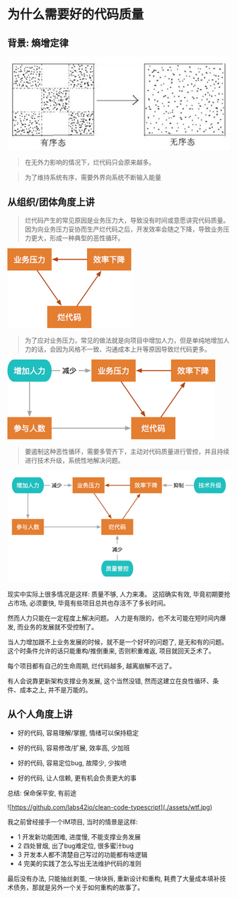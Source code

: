 # 为什么需要好的代码质量

## 背景: 熵增定律

![image](./assets/shang.png)

> 在无外力影响的情况下，烂代码只会原来越多。

> 为了维持系统有序，需要外界向系统不断输入能量

## 从组织/团体角度上讲

> 烂代码产生的常见原因是业务压力大，导致没有时间或意愿讲究代码质量。因为向业务压力妥协而生产烂代码之后，开发效率会随之下降，导致业务压力更大，形成一种典型的恶性循环。

![image](./assets/loop1.png)

> 为了应对业务压力，常见的做法就是向项目中增加人力，但是单纯地增加人力的话，会因为风格不一致、沟通成本上升等原因导致烂代码更多。

![image](./assets/loop2.png)

> 要遏制这种恶性循环，需要多管齐下，主动对代码质量进行管控，并且持续进行技术升级，系统性地解决问题。

![image](./assets/loop3.png)


现实中实际上很多情况是这样: 质量不够, 人力来凑。
这招确实有效, 毕竟初期要抢占市场, 必须要快, 毕竟有些项目总共也存活不了多长时间。

然而人力只能在一定程度上解决问题。
人力是有限的，也不太可能在短时间内爆发, 而业务的发展就不受控制了。

当人力增加跟不上业务发展的时候，就不是一个好坏的问题了, 是无和有的问题。这个时条件允许的话只能重构/推倒重来, 否则积重难返, 项目就回天乏术了。

每个项目都有自己的生命周期, 烂代码越多, 越离崩解不远了。

有人会说靠更新架构支撑业务发展, 这个当然没错, 然而这建立在良性循环、条件、成本之上, 并不是万能的。

## 从个人角度上讲

- 好的代码, 容易理解/掌握, 情绪可以保持稳定

- 好的代码, 容易修改/扩展, 效率高, 少加班

- 好的代码, 容易定位bug, 故障少, 少挨喷

- 好的代码, 让人信赖, 更有机会负责更大的事

总结: 保命保平安, 有前途

![https://github.com/labs42io/clean-code-typescript](./assets/wtf.jpg)

我之前曾经接手一个IM项目, 当时的情景是这样:

- 1 开发新功能困难, 进度慢, 不能支撑业务发展
- 2 四处冒烟, 出了bug难定位, 很多蜜汁bug
- 3 开发本人都不清楚自己写过的功能都有啥逻辑
- 4 完美的实践了怎么写出无法维护代码的准则

最后没有办法, 只能抽丝剥茧, 一块块拆, 重新设计和重构, 耗费了大量成本填补技术债务，那就是另外一个关于如何重构的故事了。


